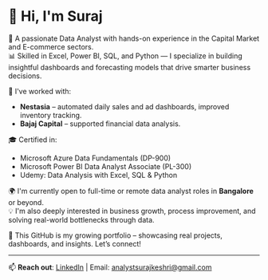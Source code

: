 
# 👋 Hi, I'm Suraj

🎯 A passionate Data Analyst with hands-on experience in the Capital Market and E-commerce sectors.  
📊 Skilled in Excel, Power BI, SQL, and Python — I specialize in building insightful dashboards and forecasting models that drive smarter business decisions.

💼 I've worked with:
- **Nestasia** – automated daily sales and ad dashboards, improved inventory tracking.
- **Bajaj Capital** – supported financial data analysis.

🎓 Certified in:
- Microsoft Azure Data Fundamentals (DP-900)
- Microsoft Power BI Data Analyst Associate (PL-300)
- Udemy: Data Analysis with Excel, SQL & Python

🌍 I'm currently open to full-time or remote data analyst roles in **Bangalore** or beyond.  
💡 I'm also deeply interested in business growth, process improvement, and solving real-world bottlenecks through data.

📁 This GitHub is my growing portfolio – showcasing real projects, dashboards, and insights. Let’s connect!

---

📫 **Reach out**: [LinkedIn](https://www.linkedin.com/in/suraj-kumar-keshri/) | Email: analystsurajkeshri@gmail.com

